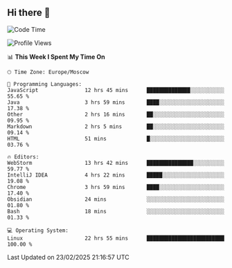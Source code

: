 ## Hi there 👋
<!--START_SECTION:waka-->
![Code Time](http://img.shields.io/badge/Code%20Time-4%2C769%20hrs%2024%20mins-blue)

![Profile Views](http://img.shields.io/badge/Profile%20Views-9-blue)

📊 **This Week I Spent My Time On** 

```text
🕑︎ Time Zone: Europe/Moscow

💬 Programming Languages: 
JavaScript               12 hrs 45 mins      ██████████████░░░░░░░░░░░   55.65 % 
Java                     3 hrs 59 mins       ████░░░░░░░░░░░░░░░░░░░░░   17.38 % 
Other                    2 hrs 16 mins       ██░░░░░░░░░░░░░░░░░░░░░░░   09.95 % 
Markdown                 2 hrs 5 mins        ██░░░░░░░░░░░░░░░░░░░░░░░   09.14 % 
HTML                     51 mins             █░░░░░░░░░░░░░░░░░░░░░░░░   03.76 % 

🔥 Editors: 
WebStorm                 13 hrs 42 mins      ███████████████░░░░░░░░░░   59.77 % 
IntelliJ IDEA            4 hrs 22 mins       █████░░░░░░░░░░░░░░░░░░░░   19.08 % 
Chrome                   3 hrs 59 mins       ████░░░░░░░░░░░░░░░░░░░░░   17.40 % 
Obsidian                 24 mins             ░░░░░░░░░░░░░░░░░░░░░░░░░   01.80 % 
Bash                     18 mins             ░░░░░░░░░░░░░░░░░░░░░░░░░   01.33 % 

💻 Operating System: 
Linux                    22 hrs 55 mins      █████████████████████████   100.00 % 
```


 Last Updated on 23/02/2025 21:16:57 UTC
<!--END_SECTION:waka-->
<!--
**w3ll1ngt/w3ll1ngt** is a ✨ _special_ ✨ repository because its `README.md` (this file) appears on your GitHub profile.

Here are some ideas to get you started:

- 🔭 I’m currently working on ...
- 🌱 I’m currently learning ...
- 👯 I’m looking to collaborate on ...
- 🤔 I’m looking for help with ...
- 💬 Ask me about ...
- 📫 How to reach me: ...
- 😄 Pronouns: ...
- ⚡ Fun fact: ...
-->
